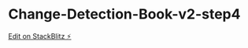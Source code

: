 # Change-Detection-Book-v2-step4

[Edit on StackBlitz ⚡️](https://stackblitz.com/edit/angular-ivy-mmdsty)